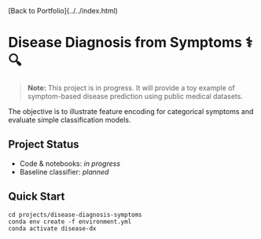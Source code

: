 <link rel="stylesheet" href="../../assets/css/style.css">
[Back to Portfolio](../../index.html)


# Disease Diagnosis from Symptoms ⚕️🔍

> **Note:** This project is in progress. It will provide a toy example of symptom-based disease prediction using public medical datasets.

The objective is to illustrate feature encoding for categorical symptoms and evaluate simple classification models.

## Project Status
- Code & notebooks: *in progress*
- Baseline classifier: *planned*

## Quick Start
```
cd projects/disease-diagnosis-symptoms
conda env create -f environment.yml
conda activate disease-dx
```
